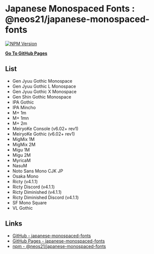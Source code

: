 # Japanese Monospaced Fonts : @neos21/japanese-monospaced-fonts

[![NPM Version](https://img.shields.io/npm/v/@neos21/japanese-monospaced-fonts.svg)](https://www.npmjs.com/package/@neos21/japanese-monospaced-fonts)

__[Go To GitHub Pages](https://neos21.github.io/japanese-monospaced-fonts/)__


## List

- Gen Jyuu Gothic Monospace
- Gen Jyuu Gothic L Monospace
- Gen Jyuu Gothic X Monospace
- Gen Shin Gothic Monospace
- IPA Gothic
- IPA Mincho
- M+ 1m
- M+ 1mn
- M+ 2m
- MeiryoKe Console (v6.02+ rev1)
- MeiryoKe Gothic (v6.02+ rev1)
- MigMix 1M
- MigMix 2M
- Migu 1M
- Migu 2M
- MyricaM
- NasuM
- Noto Sans Mono CJK JP
- Osaka Mono
- Ricty (v4.1.1)
- Ricty Discord (v4.1.1)
- Ricty Diminished (v4.1.1)
- Ricty Diminished Discord (v4.1.1)
- SF Mono Square
- VL Gothic


## Links

- [GitHub - japanese-monospaced-fonts](https://github.com/Neos21/japanese-monospaced-fonts)
- [GitHub Pages - japanese-monospaced-fonts](https://neos21.github.io/japanese-monospaced-fonts/)
- [npm - @neos21/japanese-monospaced-fonts](https://www.npmjs.com/package/@neos21/japanese-monospaced-fonts)
